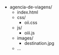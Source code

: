 - agencia-de-viagens/
  - index.html
  - css/
    - oii.css
  - js/
    - oiii.js
  - images/
    - destination.jpg
  - ...

